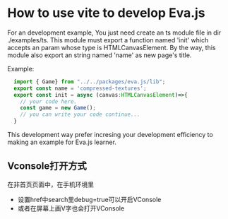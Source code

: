 # How to use vite to develop Eva.js

For an development example, You just need create an ts module file in dir ./examples/ts. This module must export a function named 'init' which accepts an param whose type is HTMLCanvasElement. By the way, this module also export an string named 'name' as new page's title.

Example:

```typescript
  import { Game} from "../../packages/eva.js/lib";
  export const name = 'compressed-textures';
  export const init = async (canvas:HTMLCanvasElement)=>{
    // your code here.
    const game = new Game();
    // you can write your code continue...
  }
```

This development way prefer incresing your development efficiency to making an example for Eva.js learner.

## Vconsole打开方式
在非首页页面中，在手机环境里  

- 设置href中search里debug=true可以开启VConsole  
- 或者在屏幕上画V字也会打开VConsole